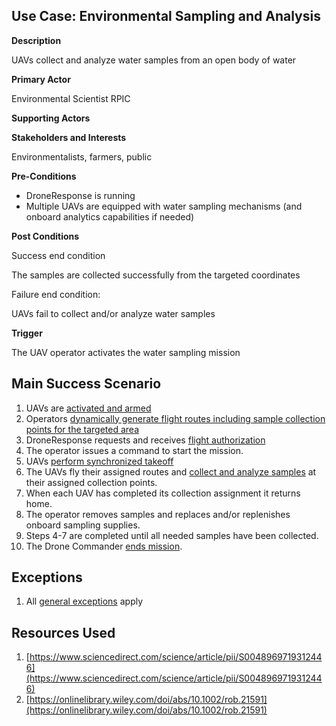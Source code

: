 ## Use Case: Environmental Sampling and Analysis

**Description**

UAVs collect and analyze water samples from an open body of water

**Primary Actor**

Environmental Scientist
RPIC

**Supporting Actors**



**Stakeholders and Interests**

Environmentalists, farmers, public

**Pre-Conditions**

- DroneResponse is running
- Multiple UAVs are equipped with water sampling mechanisms (and onboard analytics capabilities if needed)

**Post Conditions**

Success end condition

The samples are collected successfully from the targeted coordinates

Failure end condition:

UAVs fail to collect and/or analyze water samples

**Trigger**

The UAV operator activates the water sampling mission

## Main Success Scenario

1. UAVs are [activated and armed](../supporting/ActivateAndArm.md)
2. Operators [dynamically generate flight routes including sample collection points for the targeted area](../supporting/AreaFlightRouteCoverage.md)
3. DroneResponse requests and receives [flight authorization](../supporting/FlightAuthorization.md)
3. The operator issues a command to start the mission.
4. UAVs [perform synchronized takeoff](../supporting/SynchronizedTakeoff.md)
5. The UAVs fly their assigned routes and [collect and analyze samples](../supporting/CollectAndAnalyzeSamples.md) at their assigned collection points.
6. When each UAV has completed its collection assignment it returns home.
7. The operator removes samples and replaces and/or replenishes onboard sampling supplies.
8. Steps 4-7 are completed until all needed samples have been collected.
9. The Drone Commander [ends mission](supporting/EndMission.md).

## Exceptions

1. All [general exceptions](../../README.md#GeneralExceptions) apply

## Resources Used

1. [https://www.sciencedirect.com/science/article/pii/S0048969719312446](https://www.sciencedirect.com/science/article/pii/S0048969719312446)
2. [https://onlinelibrary.wiley.com/doi/abs/10.1002/rob.21591](https://onlinelibrary.wiley.com/doi/abs/10.1002/rob.21591)
